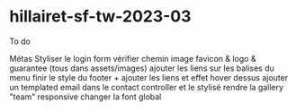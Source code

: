 # hillairet-sf-tw-2023-03

To do 

Métas
Styliser le login form
vérifier chemin image favicon & logo & guarantee (tous dans assets/images)
ajouter les liens sur les balises <a> du menu
finir le style du footer + ajouter les liens et effet hover dessus
ajouter un templated email dans le contact controller et le stylisé
rendre la gallery "team" responsive
changer la font global
